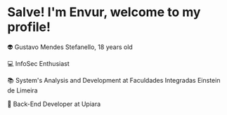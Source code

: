 # Salve! I'm Envur, welcome to my profile!

👽 Gustavo Mendes Stefanello, 18 years old

💻 InfoSec Enthusiast

📚 System's Analysis and Development at Faculdades Integradas Einstein de Limeira

🏢 Back-End Developer at Upiara
